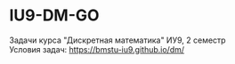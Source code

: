 # IU9-DM-GO
Задачи курса "Дискретная математика" ИУ9, 2 семестр <br>
Условия задач: https://bmstu-iu9.github.io/dm/
